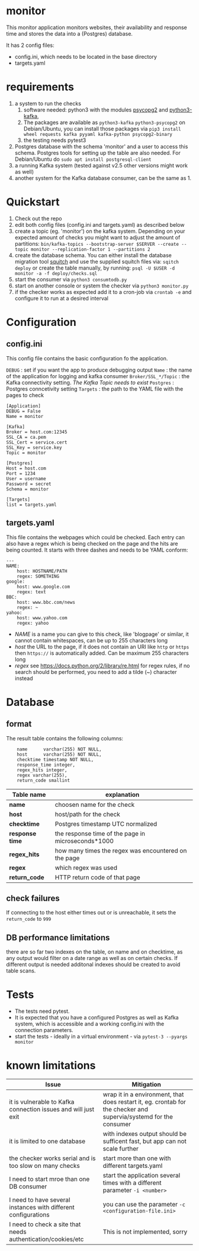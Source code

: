 # monitor

This monitor application monitors websites, their availability and response time and stores the data into a (Postgres) database.

It has 2 config files:
* config.ini, which needs to be located in the base directory
* targets.yaml

# requirements

1. a system to run the checks
    1. software needed: python3 with the modules [psycopg2](https://pypi.org/project/psycopg2/) and [python3-kafka](https://kafka-python.readthedocs.io), 
    1. The packages are available as `python3-kafka` `python3-psycopg2` on Debian/Ubuntu, you can install those packages via
    `pip3 install wheel requests kafka pyyaml kafka-python psycopg2-binary`
    1. the testing needs pytest3
1. Postgres database with the schema 'monitor' and a user to access this schema. Postgres tools for setting up the table are also needed. For Debian/Ubuntu do `sudo apt install postgresql-client`
1. a running Kafka system (tested against v2.5 other versions might work as well)
1. another system for the Kafka database consumer, can be the same as 1.

# Quickstart

1. Check out the repo
1. edit both config files (config.ini and targets.yaml) as described below
1. create a topic (eg. 'monitor') on the kafka system. Depending on your expected amount of checks you might want to adjust the amount of partitions:
`bin/kafka-topics --bootstrap-server $SERVER --create --topic monitor --replication-factor 1 --partitions 2`
1. create the database schema. You can either install the database migration tool [squitch](sqitch.org/) and use the supplied squitch files via: `sqitch deploy` or create the table manually, by running:
`psql -U $USER -d monitor -a -f deploy/checks.sql`
1. start the consumer via `python3 consumtodb.py`
1. start on another console or system the checker via `python3 monitor.py`
1. if the checker works as expected add it to a cron-job via `crontab -e` and configure it to run at a desired interval

# Configuration

## config.ini

This config file contains the basic configuration fo the application.

`DEBUG` : set if you want the app to produce debugging output
`Name` : the name of the application for logging and kafka consumer
`Broker/SSL_*/Topic` : the Kafka connectivity setting. *The Kafka Topic needs to exist*
`Postgres` : Postgres conncetivity setting
`Targets` : the path to the YAML file with the pages to check

```
[Application]
DEBUG = False
Name = monitor

[Kafka]
Broker = host.com:12345
SSL_CA = ca.pem
SSL_Cert = service.cert
SSL_Key = service.key
Topic = monitor

[Postgres]
Host = host.com
Port = 1234
User = username
Password = secret
Schema = monitor

[Targets]
list = targets.yaml
```

## targets.yaml

This file contains the webpages which could be checked. Each entry can also have a regex which is being checked on the page and the hits are being counted. It starts with three dashes and needs to be YAML conform:

```
---
NAME:
    host: HOSTNAME/PATH
    regex: SOMETHING
google:
    host: www.google.com
    regex: text
BBC:
    host: www.bbc.com/news
    regex: ~
yahoo:
    host: www.yahoo.com
    regex: yahoo
```
- *NAME* is a name you can give to this check, like 'blogpage' or similar, it cannot contain whitespaces, can be up to 255 characters long
- *host* the URL to the page, if it does not contain an URI like `http` or `https` then `https://` is automatically added. Can be maximum 255 characters long
- *regex* see https://docs.python.org/2/library/re.html for regex rules, if no search should be performed, you need to add a tilde (~) character instead

# Database
## format

The result table contains the following columns:
```
    name      varchar(255) NOT NULL,
    host      varchar(255) NOT NULL,
    checktime timestamp NOT NULL,
    response_time integer,
    regex_hits integer,
    regex varchar(255),
    return_code smallint
```

Table name | explanation
-----------|------------
**name** | choosen name for the check
**host** | host/path for the check
**checktime** | Postgres timestamp UTC normalized
**response time** | the response time of the page in microseconds*1000
**regex_hits** | how many times the regex was encountered on the page
**regex** | which regex was used
**return_code** | HTTP return code of that page

## check failures
If connecting to the host either times out or is unreachable, it sets the `return_code` to `999`

## DB performance limitations
there are so far two indexes on the table, on name and on checktime, as any output would filter on a date range as well as on certain checks. If different output is needed additonal indexes should be created to avoid table scans.

# Tests
* The tests need pytest.
* It is expected that you have a configured Postgres as well as Kafka system, which is accessible and a working config.ini with the connection parameters.
* start the tests - ideally in a virtual environment - via `pytest-3 --pyargs monitor`

# known limitations

 Issue | Mitigation
-------|-----------
it is vulnerable to Kafka connection issues and will just exit|wrap it in a environment, that does restart it, eg. crontab for the checker and supervia/systemd for the consumer
it is limited to one database|with indexes output should be sufficent fast, but app can not scale further
the checker works serial and is too slow on many checks|start more than one with different targets.yaml
I need to start mroe than one DB consumer| start the application several times with a different parameter `-i <number>`
I need to have several instances with different configurations| you can use the parameter `-c <configuration-file.ini>`
I need to check a site that needs authentication/cookies/etc| This is not implemented, sorry